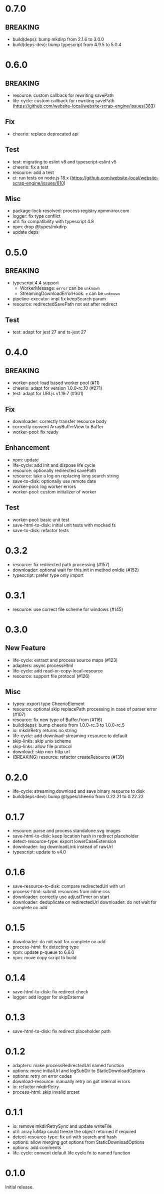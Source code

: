 0.7.0
============

BREAKING
------------
* build(deps): bump mkdirp from 2.1.6 to 3.0.0
* build(deps-dev): bump typescript from 4.9.5 to 5.0.4

0.6.0
============

BREAKING
------------
* resource: custom callback for rewriting savePath
* life-cycle: custom callback for rewriting savePath (<https://github.com/website-local/website-scrap-engine/issues/383>)

Fix
------------
* cheerio: replace deprecated api

Test
------------
* test: migrating to eslint v8 and typescript-eslint v5
* cheerio: fix a test
* resource: add a test
* ci: run tests on node.js 18.x (<https://github.com/website-local/website-scrap-engine/issues/610>)

Misc
------------
* package-lock-resolved: process registry.npmmirror.com
* logger: fix type conflict
* util: fix compatibility with typescript 4.8
* npm: drop @types/mkdirp
* update deps

0.5.0
============

BREAKING
------------
* typescript 4.4 support
  * WorkerMessage: `error` can be `unknown`
  * StreamingDownloadErrorHook: `e` can be `unknown`
* pipeline-executor-impl fix keepSearch param
* resource: redirectedSavePath not set after redirect

Test
------------
* test: adapt for jest 27 and ts-jest 27

0.4.0
============

BREAKING
------------
* worker-pool: load based worker pool (#11)
* cheerio: adapt for version 1.0.0-rc.10 (#271)
* test: adapt for URI.js v1.19.7 (#301)

Fix
------------
* downloader: correctly transfer resource body
* correctly convent ArrayBufferView to Buffer
* worker-pool: fix ready

Enhancement
------------
* npm: update
* life-cycle: add init and dispose life cycle
* resource: optionally redirected savePath
* resource: take a log on replacing long search string
* save-to-disk: optionally use remote date
* worker-pool: log worker errors
* worker-pool: custom initializer of worker

Test
------------
* worker-pool: basic unit test
* save-html-to-disk: initial unit tests with mocked fs
* save-to-disk: refactor tests

0.3.2
============

* resource: fix redirected path processing (#157)
* downloader: optional wait for this.init in method onIdle (#152)
* typescript: prefer type only import

0.3.1
============

* resource: use correct file scheme for windows (#145)

0.3.0
============

New Feature
------------
* life-cycle: extract and process source maps (#123)
* adapters: async processHtml
* life-cycle: add read-or-copy-local-resource
* resource: support file protocol (#126)

Misc
------------
* types: export type CheerioElement
* resource: optional skip replacePath processing in case of parser error (#107)
* resource: fix new type of Buffer.from (#116)
* build(deps): bump cheerio from 1.0.0-rc.3 to 1.0.0-rc.5
* io: mkdirRetry returns no string
* life-cycle: add download-streaming-resource to default
* skip-links: skip unix scheme
* skip-links: allow file protocol
* download: skip non-http url
* (BREAKING) resource: refactor createResource (#139)

0.2.0
============
* life-cycle: streaming download and save binary resource to disk
* build(deps-dev): bump @types/cheerio from 0.22.21 to 0.22.22

0.1.7
============
* resource: parse and process standalone svg images
* save-html-to-disk: keep location hash in redirect placeholder
* detect-resource-type: export lowerCaseExtension
* downloader: log downloadLink instead of rawUrl
* typescript: update to v4.0

0.1.6
============
* save-resource-to-disk: compare redirectedUrl with url
* process-html: submit resources from inline css
* downloader: correctly use adjustTimer on start
* downloader: deduplicate on redirectedUrl
  downloader: do not wait for complete on add

0.1.5
============
* downloader: do not wait for complete on add
* process-html: fix detecting type
* npm: update p-queue to 6.6.0
* npm: move copy script to build

0.1.4
============
* save-html-to-disk: fix redirect check
* logger: add logger for skipExternal

0.1.3
============
* save-html-to-disk: fix redirect placeholder path

0.1.2
============
* adapters: make processRedirectedUrl named function
* options: move initialUrl and logSubDir to StaticDownloadOptions
* options: retry on error codes
* download-resource: manually retry on got internal errors
* io: refactor mkdirRetry
* process-html: skip invalid srcset

0.1.1
============
* io: remove mkdirRetrySync and update writeFile
* util: arrayToMap could freeze the object returned if required
* detect-resource-type: fix url with search and hash
* options: allow merging got options from StaticDownloadOptions
* options: add comments
* life-cycle: convent default life cycle fn to named function

0.1.0
============
Initial release.

